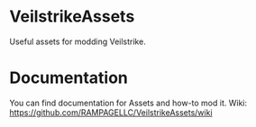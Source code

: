 # VeilstrikeAssets
Useful assets for modding Veilstrike.

# Documentation
You can find documentation for Assets and how-to mod it. Wiki: https://github.com/RAMPAGELLC/VeilstrikeAssets/wiki
